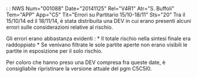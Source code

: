  :  : NWS Num="001088" Date="20141125" Rel="V4R1" Atr="S. Buffoli" Tem="APP" App="C5" Tit="Errori su Partitario 15/10-18/11" Sts="20"
Tra il 15/10/14 ed il 18/11/14, è stata distribuita una DEV in cui erano presenti alcuni errori sulle considerazioni relative al rischio.

Gli errori erano abbastanza evidenti : 
\* Il totale rischio nella sintesi finale era raddoppiato
\* Se venivano filtrate le sole partite aperte non erano visibili le partite in esposizione per il solo rischio.

Per coloro che hanno preso una DEV compresa fra queste date, è consigliabile ripristinare la versione attuale del pgm C5C5I0.

